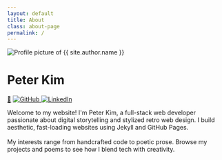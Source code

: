 ```yaml
---
layout: default
title: About
class: about-page
permalink: /
---
```


<div class="about-flex">
  <div class="about-image-stack">
    <img class="profile-pic" src="{{ 'assets/images/profile/profile.png' | relative_url }}" alt="Profile picture of {{ site.author.name }}" />
    <h1 class="profile-name">Peter Kim</h1>
    <div class="about-links">
      <a href="{{ '/assets/files/resume.pdf' | relative_url }}" class="resume_button" target="_blank">📄</a>
      <a href="https://github.com/KyunHwan" class="icon-link" target="_blank">
        <img src="{{ '/assets/icons/github.png' | relative_url }}" alt="GitHub" />
      </a>
      <a href="https://www.linkedin.com/in/peter-kim-87095235b/" class="icon-link" target="_blank">
        <img src="{{ '/assets/icons/linkedin.png' | relative_url }}" alt="LinkedIn" />
      </a>
    </div>
  </div>
  <div class="about-bio-box">
    <p>
      Welcome to my website! I'm Peter Kim, a full-stack web developer passionate about digital storytelling and stylized retro web design. I build aesthetic, fast-loading websites using Jekyll and GitHub Pages.
      <br><br>
      My interests range from handcrafted code to poetic prose. Browse my projects and poems to see how I blend tech with creativity.
    </p>
  </div>
</div>
